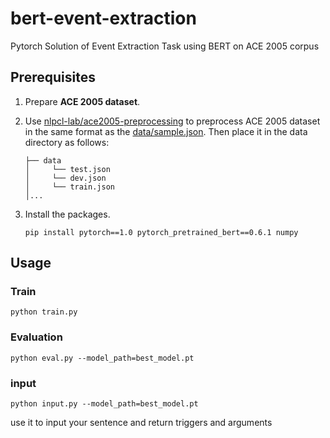 # bert-event-extraction
Pytorch Solution of Event Extraction Task using BERT on ACE 2005 corpus

## Prerequisites

1. Prepare **ACE 2005 dataset**. 

2. Use [nlpcl-lab/ace2005-preprocessing](https://github.com/nlpcl-lab/ace2005-preprocessing) to preprocess ACE 2005 dataset in the same format as the [data/sample.json](https://github.com/nlpcl-lab/bert-event-extraction/blob/master/data/sample.json). Then place it in the data directory as follows:
    ```
    ├── data
    │     └── test.json
    │     └── dev.json
    │     └── train.json
    │...
    ```

3. Install the packages.
   ```
   pip install pytorch==1.0 pytorch_pretrained_bert==0.6.1 numpy
   ```

## Usage

### Train
```
python train.py
```

### Evaluation
```
python eval.py --model_path=best_model.pt
```

### input
```
python input.py --model_path=best_model.pt
```
use it to input your sentence and return triggers and arguments
